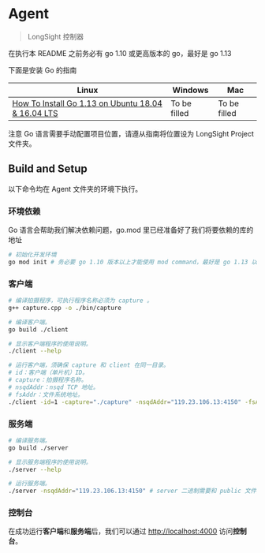 # Agent

> LongSight 控制器

在执行本 README 之前务必有 go 1.10 或更高版本的 go，最好是 go 1.13

下面是安装 Go 的指南

| Linux                                                        | Windows      | Mac          |
| ------------------------------------------------------------ | ------------ | ------------ |
| [How To Install Go 1.13 on Ubuntu 18.04 & 16.04 LTS](https://tecadmin.net/install-go-on-ubuntu/) | To be filled | To be filled |

注意 Go 语言需要手动配置项目位置，请遵从指南将位置设为 LongSight Project 文件夹。

## Build and Setup

以下命令均在 Agent 文件夹的环境下执行。

### 环境依赖

Go 语言会帮助我们解决依赖问题，go.mod 里已经准备好了我们将要依赖的库的地址

```bash
# 初始化开发环境
go mod init # 务必要 go 1.10 版本以上才能使用 mod command，最好是 go 1.13 以上
```

### 客户端

```bash
# 编译拍摄程序，可执行程序名称必须为 capture 。
g++ capture.cpp -o ./bin/capture

# 编译客户端。
go build ./client

# 显示客户端程序的使用说明。
./client --help

# 运行客户端，须确保 capture 和 client 在同一目录。
# id：客户端（单片机）ID。
# capture：拍摄程序名称。
# nsqdAddr：nsqd TCP 地址。
# fsAddr：文件系统地址。
./client -id=1 -capture="./capture" -nsqdAddr="119.23.106.13:4150" -fsAddr="http://119.23.106.13:8080/group1/upload"
```

### 服务端

```bash
# 编译服务端。
go build ./server

# 显示服务端程序的使用说明。
./server --help

# 运行服务端。
./server -nsqdAddr="119.23.106.13:4150" # server 二进制需要和 public 文件夹在一个目录下，你可以手动移动
```

### 控制台

在成功运行**客户端**和**服务端**后，我们可以通过 [http://localhost:4000](http://localhost:4000) 访问**控制台**。
